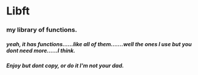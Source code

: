 # Libft
### my library of functions.
##### yeah, it has functions......like all of them.......well the ones I use but you dont need more......I think.
##### Enjoy but dont copy, or do it I'm not your dad.
